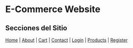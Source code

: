 # E-Commerce Website

## Secciones del Sitio

[Home](https://lisanevae.github.io/E-commerce-Website/) | 
[About](https://lisanevae.github.io/E-commerce-Website/about.html) |
[Cart](https://lisanevae.github.io/E-commerce-Website/cart.html) |
[Contact](https://lisanevae.github.io/E-commerce-Website/contact.html) |
[Login](https://lisanevae.github.io/E-commerce-Website/login.html) |
[Products](https://lisanevae.github.io/E-commerce-Website/products.html) |
[Register](https://lisanevae.github.io/E-commerce-Website/register.html)